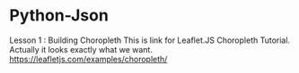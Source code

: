 # Python-Json

Lesson 1 : Building Choropleth
This is link for Leaflet.JS Choropleth Tutorial.
Actually it looks exactly what we want.
https://leafletjs.com/examples/choropleth/
